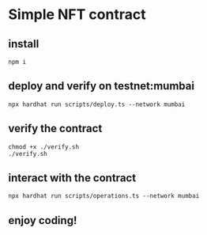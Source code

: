 # Simple NFT contract

## install

```shell
npm i
```

## deploy and verify on testnet:mumbai

```shell
npx hardhat run scripts/deploy.ts --network mumbai
```

## verify the contract
```shell
chmod +x ./verify.sh
./verify.sh
```

## interact with the contract

```shell
npx hardhat run scripts/operations.ts --network mumbai
```

## enjoy coding!